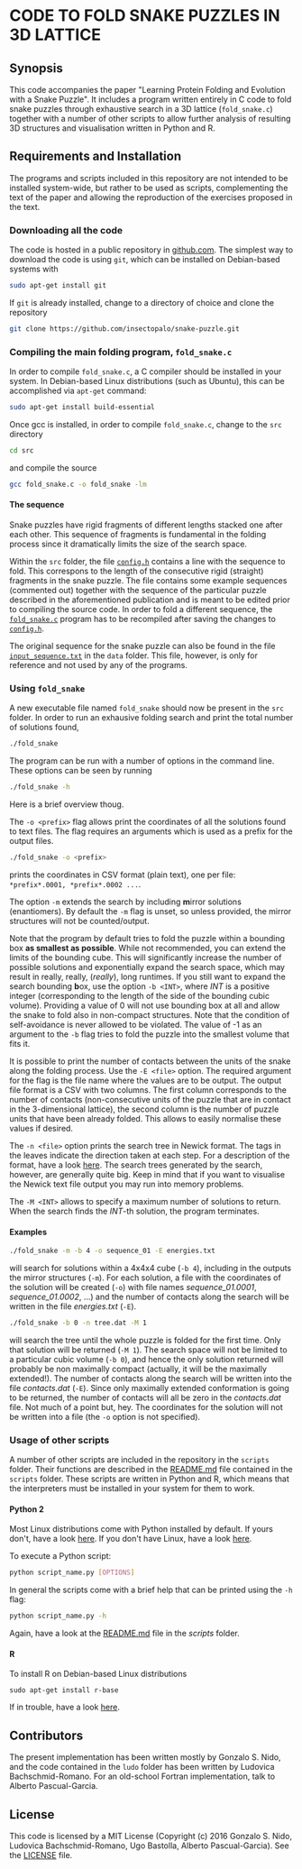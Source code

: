 CODE TO FOLD SNAKE PUZZLES IN 3D LATTICE
========================================

## Synopsis

This code accompanies the paper "Learning Protein Folding and Evolution with a
Snake Puzzle". It includes a program written entirely in C code to fold snake
puzzles through exhaustive search in a 3D lattice (`fold_snake.c`) together
with a number of other scripts to allow further analysis of resulting 3D
structures and visualisation written in Python and R.


## Requirements and Installation

The programs and scripts included in this repository are not intended to be
installed system-wide, but rather to be used as scripts, complementing the text
of the paper and allowing the reproduction of the exercises proposed in the
text.


### Downloading all the code

The code is hosted in a public repository in [github.com](https://github.com/insectopalo/snake-puzzle).
The simplest way to download the code is using `git`, which can be installed
on Debian-based systems with
```bash
sudo apt-get install git
```

If `git` is already installed, change to a directory of choice and clone the repository
```bash
git clone https://github.com/insectopalo/snake-puzzle.git
```


### Compiling the main folding program, `fold_snake.c`

In order to compile `fold_snake.c`, a C compiler should be installed in your
system. In Debian-based Linux distributions (such as Ubuntu), this can be
accomplished via `apt-get` command:
```bash
sudo apt-get install build-essential
```

Once gcc is installed, in order to compile `fold_snake.c`, change to the `src`
directory
```bash
cd src
```
and compile the source
```bash
gcc fold_snake.c -o fold_snake -lm
```

#### The sequence

Snake puzzles have rigid fragments of different lengths stacked one after each
other. This sequence of fragments is fundamental in the folding process since
it dramatically limits the size of the search space.

Within the `src` folder, the file [`config.h`](src/config.h) contains a line
with the sequence to fold. This correspons to the length of the consecutive
rigid (straight) fragments in the snake puzzle. The file contains some example
sequences (commented out) together with the sequence of the particular puzzle
described in the aforementioned publication and is meant to be edited prior to
compiling the source code. In order to fold a different sequence, the
[`fold_snake.c`](src/fold_snake.c) program has to be recompiled after saving
the changes to [`config.h`](src/config.h).

The original sequence for the snake puzzle can also be found in the file
[`input_sequence.txt`](data/input_sequence.txt) in the `data` folder. This
file, however, is only for reference and not used by any of the programs.

### Using `fold_snake`

A new executable file named `fold_snake` should now be present in the `src`
folder. In order to run an exhausive folding search and print the total number
of solutions found,
```bash
./fold_snake
```

The program can be run with a number of options in the command line. These options can be seen by
running
```bash
./fold_snake -h
```
Here is a brief overview thoug.

The `-o <prefix>` flag allows print the coordinates of all the solutions found
to text files. The flag requires an arguments which is used as a prefix for the
output files.
```bash
./fold_snake -o <prefix>
```
prints the coordinates in CSV format (plain text), one per file:
`*prefix*.0001, *prefix*.0002 ...`.

The option `-m` extends the search by including **m**irror solutions
(enantiomers). By default the `-m` flag is unset, so unless provided, the
mirror structures will not be counted/output.

Note that the program by default tries to fold the puzzle within a bounding box
**as smallest as possible**. While not recommended, you can extend the limits
of the bounding cube. This will significantly increase the number of possible
solutions and exponentially expand the search space, which may result in
really, really, (*really*), long runtimes. If you still want to expand the
search bounding **b**ox, use the option `-b <INT>`, where *INT* is a positive
integer (corresponding to the length of the side of the bounding cubic volume).
Providing a value of 0 will not use bounding box at all and allow the snake to
fold also in non-compact structures. Note that the condition of self-avoidance
is never allowed to be violated. The value of -1 as an argument to the `-b`
flag tries to fold the puzzle into the smallest volume that fits it.

It is possible to print the number of contacts between the units of the snake
along the folding process. Use the `-E <file>` option. The required argument
for the flag is the file name where the values are to be output. The output
file format is a CSV with two columns. The first column corresponds to the
number of contacts (non-consecutive units of the puzzle that are in contact in
the 3-dimensional lattice), the second column is the number of puzzle units
that have been already folded. This allows to easily normalise these values if
desired.

The `-n <file>` option prints the search tree in Newick format. The tags in the
leaves indicate the direction taken at each step. For a description of the
format, have a look
[here](http://evolution.genetics.washington.edu/phylip/newicktree.html). The
search trees generated by the search, however, are generally quite big. Keep in
mind that if you want to visualise the Newick text file output you may run into
memory problems.

The `-M <INT>` allows to specify a maximum number of solutions to return. When
the search finds the *INT*-th solution, the program terminates.


#### Examples

```bash
./fold_snake -m -b 4 -o sequence_01 -E energies.txt
```

will search for solutions within a 4x4x4 cube (`-b 4`), including in the
outputs the mirror structures (`-m`). For each solution, a file with the
coordinates of the solution will be created (`-o`) with file names
*sequence_01.0001*, *sequence_01.0002*, ...) and the number of contacts along
the search will be written in the file *energies.txt* (`-E`).

```bash
./fold_snake -b 0 -n tree.dat -M 1
```

will search the tree until the whole puzzle is folded for the first time. Only
that solution will be returned (`-M 1`). The search space will not be limited
to a particular cubic volume (`-b 0`), and hence the only solution returned
will probably be non maximally compact (actually, it will be the maximally
extended!). The number of contacts along the search will be written into the
file *contacts.dat* (`-E`). Since only maximally extended conformation is going
to be returned, the number of contacts will all be zero in the *contacts.dat*
file. Not much of a point but, hey. The coordinates for the solution will not
be written into a file (the `-o` option is not specified).


### Usage of other scripts

A number of other scripts are included in the repository in the `scripts`
folder. Their functions are described in the [README.md](scripts/README.md)
file contained in the `scripts` folder. These scripts are written in Python and
R, which means that the interpreters must be installed in your system for them
to work.


#### Python 2

Most Linux distributions come with Python installed by default. If yours don't,
have a look [here](https://www.python.org/downloads/). If you don't have Linux,
have a look [here](http://www.gnu.org/philosophy/philosophy.en.html).

To execute a Python script:
```bash
python script_name.py [OPTIONS]
```

In general the scripts come with a brief help that can be printed using the
`-h` flag:
```bash
python script_name.py -h
```

Again, have a look at the [README.md](scripts/README.md) file in the *scripts* folder.
#### R

To install R on Debian-based Linux distributions
```
sudo apt-get install r-base
```

If in trouble, have a look
[here](https://cran.r-project.org/doc/manuals/r-release/R-admin.html).


## Contributors

The present implementation has been written mostly by Gonzalo S. Nido, and the
code contained in the `ludo` folder has been written by Ludovica
Bachschmid-Romano. For an old-school Fortran implementation, talk to Alberto
Pascual-Garcia.


## License

This code is licensed by a MIT License (Copyright (c) 2016 Gonzalo S. Nido,
Ludovica Bachschmid-Romano, Ugo Bastolla, Alberto Pascual-Garcia). See the
[LICENSE](LICENSE) file.


